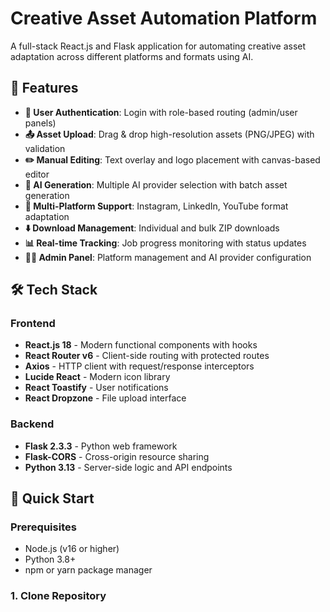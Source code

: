 # Creative Asset Automation Platform

A full-stack React.js and Flask application for automating creative asset adaptation across different platforms and formats using AI.

## 🌟 Features

- **🔐 User Authentication**: Login with role-based routing (admin/user panels)
- **📤 Asset Upload**: Drag & drop high-resolution assets (PNG/JPEG) with validation
- **✏️ Manual Editing**: Text overlay and logo placement with canvas-based editor
- **🤖 AI Generation**: Multiple AI provider selection with batch asset generation
- **📱 Multi-Platform Support**: Instagram, LinkedIn, YouTube format adaptation
- **⬇️ Download Management**: Individual and bulk ZIP downloads
- **📊 Real-time Tracking**: Job progress monitoring with status updates
- **👨‍💼 Admin Panel**: Platform management and AI provider configuration

## 🛠️ Tech Stack

### Frontend
- **React.js 18** - Modern functional components with hooks
- **React Router v6** - Client-side routing with protected routes
- **Axios** - HTTP client with request/response interceptors
- **Lucide React** - Modern icon library
- **React Toastify** - User notifications
- **React Dropzone** - File upload interface

### Backend
- **Flask 2.3.3** - Python web framework
- **Flask-CORS** - Cross-origin resource sharing
- **Python 3.13** - Server-side logic and API endpoints

## 🚀 Quick Start

### Prerequisites
- Node.js (v16 or higher)
- Python 3.8+ 
- npm or yarn package manager

### 1. Clone Repository
